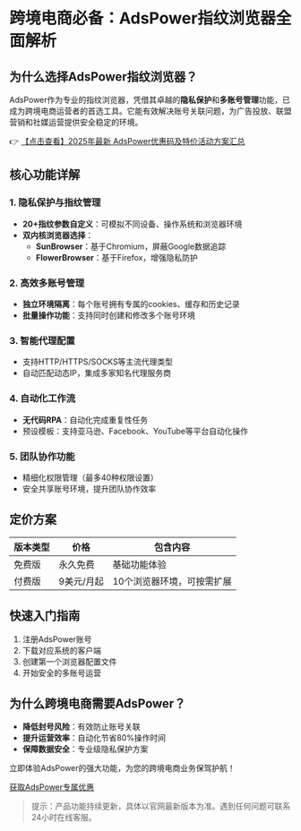# 跨境电商必备：AdsPower指纹浏览器全面解析

## 为什么选择AdsPower指纹浏览器？

AdsPower作为专业的指纹浏览器，凭借其卓越的**隐私保护**和**多账号管理**功能，已成为跨境电商运营者的首选工具。它能有效解决账号关联问题，为广告投放、联盟营销和社媒运营提供安全稳定的环境。

👉 [【点击查看】2025年最新 AdsPower优惠码及特价活动方案汇总](https://bit.ly/adspower_free)

## 核心功能详解

### 1. 隐私保护与指纹管理
- **20+指纹参数自定义**：可模拟不同设备、操作系统和浏览器环境
- **双内核浏览器选择**：
  - **SunBrowser**：基于Chromium，屏蔽Google数据追踪
  - **FlowerBrowser**：基于Firefox，增强隐私防护

### 2. 高效多账号管理
- **独立环境隔离**：每个账号拥有专属的cookies、缓存和历史记录
- **批量操作功能**：支持同时创建和修改多个账号环境

### 3. 智能代理配置
- 支持HTTP/HTTPS/SOCKS等主流代理类型
- 自动匹配动态IP，集成多家知名代理服务商

### 4. 自动化工作流
- **无代码RPA**：自动化完成重复性任务
- 预设模板：支持亚马逊、Facebook、YouTube等平台自动化操作

### 5. 团队协作功能
- 精细化权限管理（最多40种权限设置）
- 安全共享账号环境，提升团队协作效率

## 定价方案

| 版本类型 | 价格 | 包含内容 |
|---------|------|---------|
| 免费版 | 永久免费 | 基础功能体验 |
| 付费版 | 9美元/月起 | 10个浏览器环境，可按需扩展 |

## 快速入门指南

1. 注册AdsPower账号
2. 下载对应系统的客户端
3. 创建第一个浏览器配置文件
4. 开始安全的多账号运营

## 为什么跨境电商需要AdsPower？

- **降低封号风险**：有效防止账号关联
- **提升运营效率**：自动化节省80%操作时间
- **保障数据安全**：专业级隐私保护方案

立即体验AdsPower的强大功能，为您的跨境电商业务保驾护航！

[获取AdsPower专属优惠](https://bit.ly/adspower_free)

> 提示：产品功能持续更新，具体以官网最新版本为准。遇到任何问题可联系24小时在线客服。